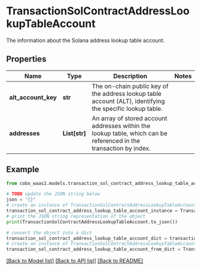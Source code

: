 # TransactionSolContractAddressLookupTableAccount

The information about the Solana address lookup table account.

## Properties

Name | Type | Description | Notes
------------ | ------------- | ------------- | -------------
**alt_account_key** | **str** | The on-chain public key of the address lookup table account (ALT), identifying the specific lookup table. | 
**addresses** | **List[str]** | An array of stored account addresses within the lookup table, which can be referenced in the transaction by index. | 

## Example

```python
from cobo_waas2.models.transaction_sol_contract_address_lookup_table_account import TransactionSolContractAddressLookupTableAccount

# TODO update the JSON string below
json = "{}"
# create an instance of TransactionSolContractAddressLookupTableAccount from a JSON string
transaction_sol_contract_address_lookup_table_account_instance = TransactionSolContractAddressLookupTableAccount.from_json(json)
# print the JSON string representation of the object
print(TransactionSolContractAddressLookupTableAccount.to_json())

# convert the object into a dict
transaction_sol_contract_address_lookup_table_account_dict = transaction_sol_contract_address_lookup_table_account_instance.to_dict()
# create an instance of TransactionSolContractAddressLookupTableAccount from a dict
transaction_sol_contract_address_lookup_table_account_from_dict = TransactionSolContractAddressLookupTableAccount.from_dict(transaction_sol_contract_address_lookup_table_account_dict)
```
[[Back to Model list]](../README.md#documentation-for-models) [[Back to API list]](../README.md#documentation-for-api-endpoints) [[Back to README]](../README.md)


